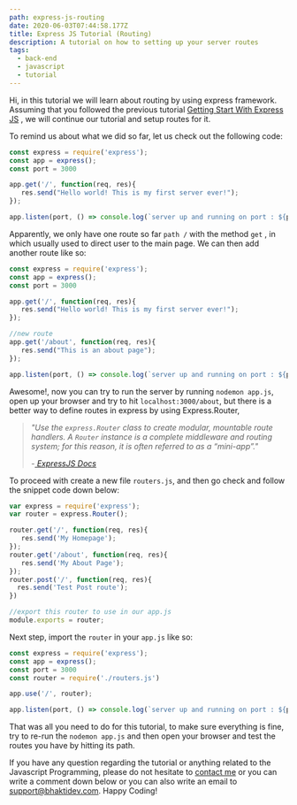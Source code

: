 ```yaml
---
path: express-js-routing
date: 2020-06-03T07:44:58.177Z
title: Express JS Tutorial (Routing)
description: A tutorial on how to setting up your server routes
tags:
  - back-end
  - javascript
  - tutorial
---
```

Hi, in this tutorial we will learn about routing by using express framework. Assuming that you followed the previous tutorial [Getting Start With Express JS](https://www.bhaktidev.com/blog/getting-start-with-express-js/) , we will continue our tutorial and setup routes for it. 

To remind us about what we did so far, let us check out the following code:

```javascript
const express = require('express');
const app = express();
const port = 3000

app.get('/', function(req, res){
   res.send("Hello world! This is my first server ever!");
});

app.listen(port, () => console.log(`server up and running on port : ${port}`))
```

Apparently, we only have one route so far `path /` with the method `get` , in which usually used to direct user to the main page. We can then add another route like so:

```javascript
const express = require('express');
const app = express();
const port = 3000

app.get('/', function(req, res){
   res.send("Hello world! This is my first server ever!");
});

//new route
app.get('/about', function(req, res){
   res.send("This is an about page");
});

app.listen(port, () => console.log(`server up and running on port : ${port}`))
```

Awesome!, now you can try to run the server by running `nodemon app.js`, open up your browser and try to hit `localhost:3000/about`, but there is a better way to define routes in express by using Express.Router,

> *"Use the `express.Router` class to create modular, mountable route handlers. A `Router` instance is a complete middleware and routing system; for this reason, it is often referred to as a “mini-app”."*
>
> \-[ *ExpressJS Docs*](https://expressjs.com/en/guide/routing.html)

To proceed with create a new file `routers.js`, and then go check and follow the snippet code down below:

```javascript
var express = require('express');
var router = express.Router();

router.get('/', function(req, res){
   res.send('My Homepage');
});
router.get('/about', function(req, res){
   res.send('My About Page');
});
router.post('/', function(req, res){
  res.send('Test Post route');
})

//export this router to use in our app.js
module.exports = router;
```

Next step, import the `router` in your `app.js` like so:

```javascript
const express = require('express');
const app = express();
const port = 3000
const router = require('./routers.js')

app.use('/', router);

app.listen(port, () => console.log(`server up and running on port : ${port}`))
```

That was all you need to do for this tutorial, to make sure everything is fine, try to re-run the `nodemon app.js` and then open your browser and test the routes you have by hitting its path.

If you have any question regarding the tutorial or anything related to the Javascript Programming, please do not hesitate to [contact me](https://www.bhaktidev.com/contact/) or you can write a comment down below or you can also write an email to support@bhaktidev.com. Happy Coding!